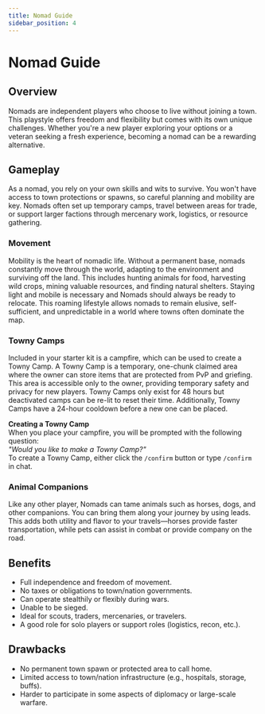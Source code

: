 ```yaml
---
title: Nomad Guide
sidebar_position: 4
---
```


# Nomad Guide

## Overview
Nomads are independent players who choose to live without joining a town. This playstyle offers freedom and flexibility but comes with its own unique challenges. Whether you're a new player exploring your options or a veteran seeking a fresh experience, becoming a nomad can be a rewarding alternative.

## Gameplay
As a nomad, you rely on your own skills and wits to survive. You won't have access to town protections or spawns, so careful planning and mobility are key. Nomads often set up temporary camps, travel between areas for trade, or support larger factions through mercenary work, logistics, or resource gathering.

### Movement
Mobility is the heart of nomadic life. Without a permanent base, nomads constantly move through the world, adapting to the environment and surviving off the land. This includes hunting animals for food, harvesting wild crops, mining valuable resources, and finding natural shelters. Staying light and mobile is necessary and Nomads should always be ready to relocate. This roaming lifestyle allows nomads to remain elusive, self-sufficient, and unpredictable in a world where towns often dominate the map.

### Towny Camps
Included in your starter kit is a campfire, which can be used to create a Towny Camp. A Towny Camp is a temporary, one-chunk claimed area where the owner can store items that are protected from PvP and griefing. This area is accessible only to the owner, providing temporary safety and privacy for new players. Towny Camps only exist for 48 hours but deactivated camps can be re-lit to reset their time. Additionally, Towny Camps have a 24-hour cooldown before a new one can be placed.

**Creating a Towny Camp**  
When you place your campfire, you will be prompted with the following question:  
_"Would you like to make a Towny Camp?"_  
To create a Towny Camp, either click the `/confirm` button or type `/confirm` in chat.

### Animal Companions
Like any other player, Nomads can tame animals such as horses, dogs, and other companions. You can bring them along your journey by using leads. This adds both utility and flavor to your travels—horses provide faster transportation, while pets can assist in combat or provide company on the road. 

## Benefits
- Full independence and freedom of movement.
- No taxes or obligations to town/nation governments.
- Can operate stealthily or flexibly during wars.
- Unable to be sieged.
- Ideal for scouts, traders, mercenaries, or travelers.
- A good role for solo players or support roles (logistics, recon, etc.).

## Drawbacks
- No permanent town spawn or protected area to call home.  
- Limited access to town/nation infrastructure (e.g., hospitals, storage, buffs).
- Harder to participate in some aspects of diplomacy or large-scale warfare.

